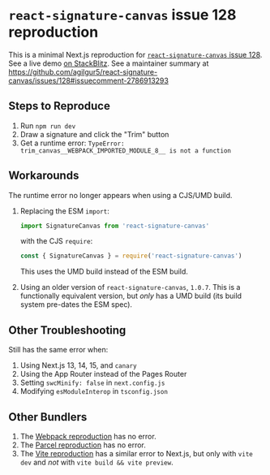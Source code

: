 # `react-signature-canvas` issue 128 reproduction

This is a minimal Next.js reproduction for [`react-signature-canvas` issue 128](https://github.com/agilgur5/react-signature-canvas/issues/128). See a live demo [on StackBlitz](https://stackblitz.com/edit/rsc-issue-128). See a maintainer summary at https://github.com/agilgur5/react-signature-canvas/issues/128#issuecomment-2786913293

## Steps to Reproduce

1. Run `npm run dev`
1. Draw a signature and click the "Trim" button
1. Get a runtime error: `TypeError: trim_canvas__WEBPACK_IMPORTED_MODULE_8__ is not a function`

## Workarounds

The runtime error no longer appears when using a CJS/UMD build.

1. Replacing the ESM `import`:

   ```ts
   import SignatureCanvas from 'react-signature-canvas'
   ```

   with the CJS `require`:

   ```ts
   const { SignatureCanvas } = require('react-signature-canvas')
   ```

   This uses the UMD build instead of the ESM build.

1. Using an older version of `react-signature-canvas`, `1.0.7`.
   This is a functionally equivalent version, but _only_ has a UMD build (its build system pre-dates the ESM spec).

## Other Troubleshooting

Still has the same error when:

1. Using Next.js 13, 14, 15, and `canary`
1. Using the App Router instead of the Pages Router
1. Setting `swcMinify: false` in `next.config.js`
1. Modifying `esModuleInterop` in `tsconfig.json`

## Other Bundlers

1. The [Webpack reproduction](https://stackblitz.com/edit/rsc-issue-128-webpack) has no error.
1. The [Parcel reproduction](https://codesandbox.io/p/sandbox/rsc-issue-128-parcel-4hqrwm) has no error.
1. The [Vite reproduction](https://stackblitz.com/edit/rsc-issue-128-vite) has a similar error to Next.js, but only with `vite dev` and _not_ with `vite build && vite preview`.
